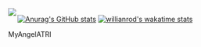 


<img align="left" src="https://raw.githubusercontent.com/SummonSteve/SummonSteve/main/assets/pusheencode.gif"/>


[![Anurag's GitHub stats](https://github-readme-stats.vercel.app/api?username=SummonSteve)](https://github.com/anuraghazra/github-readme-stats)
[![willianrod's wakatime stats](https://github-readme-stats.vercel.app/api/wakatime?username=MyAngelATRI)](https://github.com/anuraghazra/github-readme-stats)

MyAngelATRI

<!--
**SummonSteve/SummonSteve** is a ✨ _special_ ✨ repository because its `README.md` (this file) appears on your GitHub profile.
